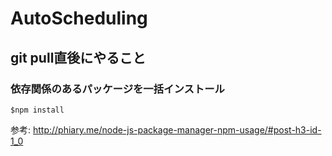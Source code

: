 # AutoScheduling

## git pull直後にやること

### 依存関係のあるパッケージを一括インストール
```
$npm install
```

参考: http://phiary.me/node-js-package-manager-npm-usage/#post-h3-id-1_0